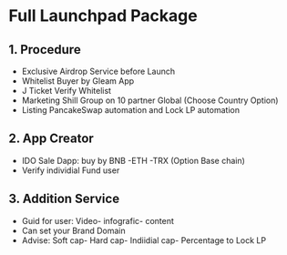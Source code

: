 # Full Launchpad Package



## **1. Procedure**

* Exclusive Airdrop Service before Launch
* Whitelist Buyer by Gleam App
* J Ticket Verify Whitelist
* Marketing Shill Group on 10 partner Global (Choose Country Option)
* Listing PancakeSwap automation and Lock LP automation

## 2. App Creator

* IDO Sale Dapp: buy by BNB -ETH -TRX (Option Base chain)
* Verify individial Fund user

## 3. Addition Service

* Guid for user: Video- infografic- content
* Can set your Brand Domain
* Advise: Soft cap- Hard cap- Indiidial cap- Percentage to Lock LP
